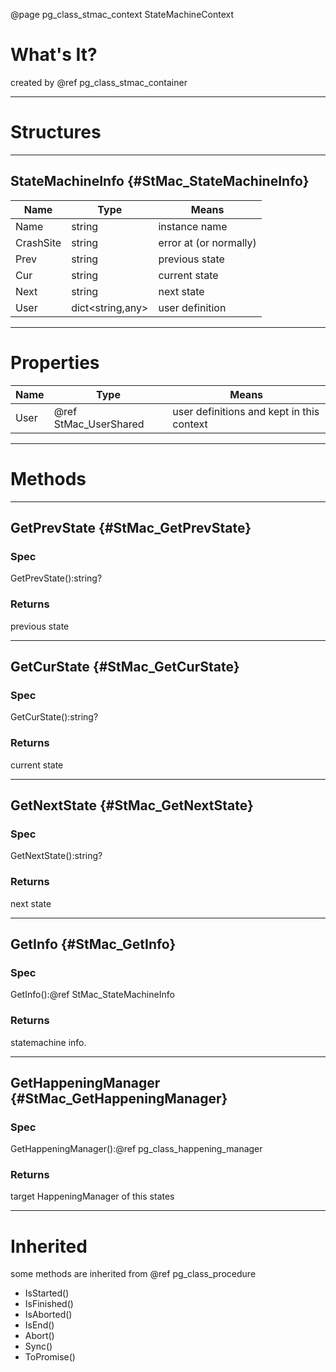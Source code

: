 ﻿@page pg_class_stmac_context StateMachineContext

# What's It?

created by @ref pg_class_stmac_container

-----
# Structures

-----
## StateMachineInfo {#StMac_StateMachineInfo}

| Name | Type | Means |
|------|------|-------|
| Name | string | instance name |
| CrashSite | string | error at (or normally) |
| Prev | string | previous state |
| Cur | string | current state |
| Next | string | next state |
| User | dict<string,any> | user definition |

-----
# Properties

| Name | Type | Means |
|------|------|-------|
| User | @ref StMac_UserShared | user definitions and kept in this context |

-----
# Methods

-----
## GetPrevState {#StMac_GetPrevState}

### Spec

GetPrevState():string?

### Returns

previous state

-----
## GetCurState {#StMac_GetCurState}

### Spec

GetCurState():string?

### Returns

current state

-----
## GetNextState {#StMac_GetNextState}

### Spec

GetNextState():string?

### Returns

next state

-----
## GetInfo {#StMac_GetInfo}

### Spec

GetInfo():@ref StMac_StateMachineInfo

### Returns

statemachine info.  

-----
## GetHappeningManager {#StMac_GetHappeningManager}

### Spec

GetHappeningManager():@ref pg_class_happening_manager

### Returns

target HappeningManager of this states 

-----
# Inherited

some methods are inherited from @ref pg_class_procedure  

- IsStarted()
- IsFinished()
- IsAborted()
- IsEnd()
- Abort()
- Sync()
- ToPromise()
